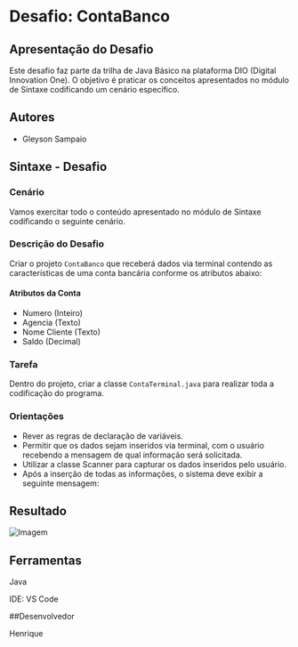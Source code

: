 # Desafio: ContaBanco

## Apresentação do Desafio
Este desafio faz parte da trilha de Java Básico na plataforma DIO (Digital Innovation One). O objetivo é praticar os conceitos apresentados no módulo de Sintaxe codificando um cenário específico.

## Autores
- Gleyson Sampaio

## Sintaxe - Desafio

### Cenário
Vamos exercitar todo o conteúdo apresentado no módulo de Sintaxe codificando o seguinte cenário.

### Descrição do Desafio
Criar o projeto `ContaBanco` que receberá dados via terminal contendo as características de uma conta bancária conforme os atributos abaixo:

#### Atributos da Conta
- Numero (Inteiro)
- Agencia (Texto)
- Nome Cliente (Texto)
- Saldo (Decimal)

### Tarefa
Dentro do projeto, criar a classe `ContaTerminal.java` para realizar toda a codificação do programa.

### Orientações
- Rever as regras de declaração de variáveis.
- Permitir que os dados sejam inseridos via terminal, com o usuário recebendo a mensagem de qual informação será solicitada.
- Utilizar a classe Scanner para capturar os dados inseridos pelo usuário.
- Após a inserção de todas as informações, o sistema deve exibir a seguinte mensagem:

## Resultado

![Imagem](img/resultado.resultado.png)




## Ferramentas 

Java

IDE: VS Code

##Desenvolvedor

Henrique